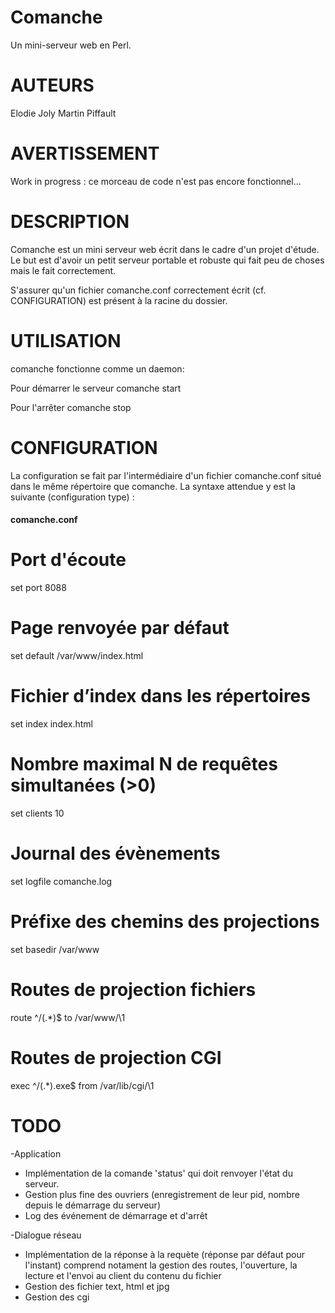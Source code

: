 Comanche
========

Un mini-serveur web en Perl.

AUTEURS
=======

Elodie Joly
Martin Piffault

AVERTISSEMENT
=============

Work in progress : ce morceau de code n'est pas encore fonctionnel...

DESCRIPTION
===========

Comanche est un mini serveur web écrit dans le cadre d'un projet d'étude.
Le but est d'avoir un petit serveur portable et robuste qui fait peu de choses mais le fait correctement.

S'assurer qu'un fichier comanche.conf correctement écrit (cf. CONFIGURATION) est présent à la racine du dossier.

UTILISATION
===========

comanche fonctionne comme un daemon:

Pour démarrer le serveur
comanche start

Pour l'arrêter
comanche stop

CONFIGURATION
=============

La configuration se fait par l'intermédiaire d'un fichier comanche.conf situé dans le même répertoire que comanche. La syntaxe attendue y est la suivante (configuration type) :

#### comanche.conf ####

# Port d'écoute
set port 8088

# Page renvoyée par défaut
set default /var/www/index.html

# Fichier d’index dans les répertoires
set index index.html

# Nombre maximal N de requêtes simultanées (>0)
set clients 10

# Journal des évènements
set logfile comanche.log

# Préfixe des chemins des projections
set basedir /var/www

# Routes de projection fichiers
route ^/(.*)$ to /var/www/\1

# Routes de projection CGI
exec ^/(.*)\.exe$ from /var/lib/cgi/\1

#### ####

TODO
====

 -Application
* Implémentation de la comande 'status' qui doit renvoyer l'état du serveur.
* Gestion plus fine des ouvriers (enregistrement de leur pid, nombre depuis le démarrage du serveur)
* Log des événement de démarrage et d'arrêt

 -Dialogue réseau
* Implémentation de la réponse à la requète (réponse par défaut pour l'instant)
  comprend notament la gestion des routes, l'ouverture, la lecture et l'envoi
  au client du contenu du fichier
* Gestion des fichier text, html et jpg
* Gestion des cgi
